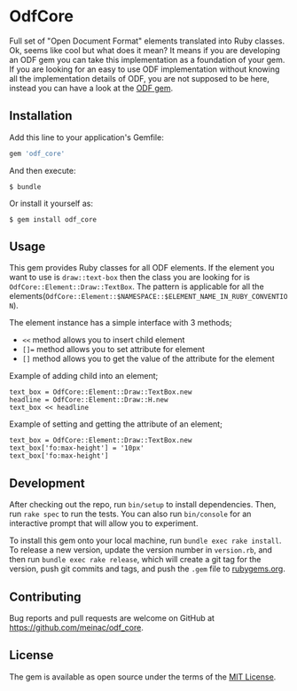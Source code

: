 # OdfCore

Full set of "Open Document Format" elements translated into Ruby classes.
Ok, seems like cool but what does it mean? It means if you are developing an ODF gem you can take this implementation as a foundation of your gem. If you are looking for an easy to use ODF implementation without knowing all the implementation details of ODF, you are not supposed to be here, instead you can have a look at the [ODF gem](https://github.com/meinac/odf).

## Installation

Add this line to your application's Gemfile:

```ruby
gem 'odf_core'
```

And then execute:

    $ bundle

Or install it yourself as:

    $ gem install odf_core

## Usage

This gem provides Ruby classes for all ODF elements. If the element you want to use is `draw::text-box` then the class you are looking for is `OdfCore::Element::Draw::TextBox`. The pattern is applicable for all the elements(`OdfCore::Element::$NAMESPACE::$ELEMENT_NAME_IN_RUBY_CONVENTION`).

The element instance has a simple interface with 3 methods;

- `<<` method allows you to insert child element
- `[]=` method allows you to set attribute for element
- `[]` method allows you to get the value of the attribute for the element

Example of adding child into an element;

    text_box = OdfCore::Element::Draw::TextBox.new
    headline = OdfCore::Element::Draw::H.new
    text_box << headline

Example of setting and getting the attribute of an element;

    text_box = OdfCore::Element::Draw::TextBox.new
    text_box['fo:max-height'] = '10px'
    text_box['fo:max-height']

## Development

After checking out the repo, run `bin/setup` to install dependencies. Then, run `rake spec` to run the tests. You can also run `bin/console` for an interactive prompt that will allow you to experiment.

To install this gem onto your local machine, run `bundle exec rake install`. To release a new version, update the version number in `version.rb`, and then run `bundle exec rake release`, which will create a git tag for the version, push git commits and tags, and push the `.gem` file to [rubygems.org](https://rubygems.org).

## Contributing

Bug reports and pull requests are welcome on GitHub at https://github.com/meinac/odf_core.


## License

The gem is available as open source under the terms of the [MIT License](http://opensource.org/licenses/MIT).

